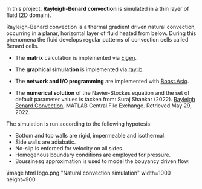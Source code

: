 In this project, **Rayleigh-Benard convection** is simulated in a thin layer of fluid (2D domain).

Rayleigh-Benard convection is a thermal gradient driven natural convection, occurring in a planar, horizontal layer of fluid heated from below. 
During this phenomena the fluid develops regular patterns of convection cells called Benard cells. 

* The **matrix** calculation is implemented via [Eigen](https://eigen.tuxfamily.org/index.php?title=Main_Page).

* The **graphical simulation** is implemented via [raylib](https://www.raylib.com/).

* The **network and I/O programming** are implemented with [Boost.Asio](https://www.boost.org/doc/libs/1_79_0/doc/html/boost_asio.html).

* The **numerical solution** of the Navier-Stockes equation and the set of default parameter values is tacken from: Suraj Shankar (2022). [Rayleigh Benard Convection](https://www.mathworks.com/matlabcentral/fileexchange/38093-rayleigh-benard-convection), MATLAB Central File Exchange. Retrieved May 29, 2022.


The simulation is run according to the following hypotesis:
* Bottom and top walls are rigid, impermeable and isothermal.
* Side walls are adiabatic.
* No-slip is enforced for velocity on all sides.
* Homogenous boundary conditions are employed for pressure.
* Boussinesq approximation is used to model the bouyancy driven flow. 


 


\image html logo.png "Natural convection simulation" width=1000 height=900 
